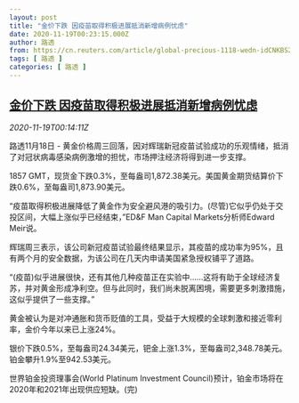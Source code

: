 ```yaml
---
layout: post
title: "金价下跌 因疫苗取得积极进展抵消新增病例忧虑"
date: 2020-11-19T00:23:15.000Z
author: 路透
from: https://cn.reuters.com/article/global-precious-1118-wedn-idCNKBS27Z00Z
tags: [ 路透 ]
categories: [ 路透 ]
---
```

<!--1605745395000-->
[金价下跌 因疫苗取得积极进展抵消新增病例忧虑](https://cn.reuters.com/article/global-precious-1118-wedn-idCNKBS27Z00Z)
------

<div>
<div><i>2020-11-19T00:14:11Z</i></div><p>路透11月18日 - 黄金价格周三回落，因对辉瑞新冠疫苗试验成功的乐观情绪，抵消了对冠状病毒感染病例激增的担忧，市场押注经济将得到进一步支撑。</p><p>1857 GMT，现货金下跌0.3%，至每盎司1,872.38美元。美国黄金期货结算价下跌0.6%，至每盎司1,873.90美元。</p><p>“疫苗取得积极进展降低了黄金作为安全避风港的吸引力。(尽管)它似乎仍处于交投区间，大幅上涨似乎已经结束，”ED&amp;F Man Capital Markets分析师Edward Meir说。</p><p>辉瑞周三表示，该公司新冠疫苗试验最终结果显示，其疫苗的成功率为95%，且有两个月的安全数据，为该公司在几天内申请美国紧急授权铺平了道路。</p><p>“(疫苗)似乎进展很快，还有其他几种疫苗正在实验中……这将有助于全球经济复苏，并对黄金形成净利空。但与此同时，我们尚未脱离困境，需要更多刺激措施，这似乎提供了一些支撑。”</p><p>黄金被认为是对冲通胀和货币贬值的工具，受益于大规模的全球刺激和接近零利率，金价今年以来已上涨24%。</p><p>银价下跌0.5%，至每盎司24.34美元，钯金上涨1.3%，至每盎司2,348.78美元。铂金攀升1.9%至942.53美元。</p><p>世界铂金投资理事会(World Platinum Investment Council)预计，铂金市场将在2020年和2021年出现供应短缺。(完)</p>
</div>
